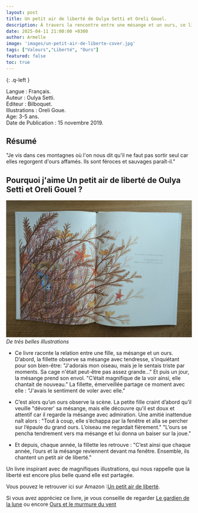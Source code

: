 ```yaml
---
layout: post
title: Un petit air de liberté de Oulya Setti et Oreli Gouel.
description: À travers la rencontre entre une mésange et un ours, ce livre célèbre l'amitié et le goût de la liberté.
date: 2025-04-11 21:00:00 +0300
author: Armelle
image: 'images/un-petit-air-de-liberte-cover.jpg'
tags: ["Valeurs","Liberté", "Ours"]
featured: false
toc: true
---
```

{: .q-left }

Langue : Français.     
Auteur : Oulya Setti.                    
Editeur : Bilboquet.   
Illustrations : Oreli Goue.   
Age: 3-5 ans.      
Date de Publication : 15 novembre 2019.  

## Résumé 

"Je vis dans ces montagnes où l'on nous dit qu'il ne faut pas sortir seul car elles regorgent d'ours affamés. Ils sont féroces et sauvages paraît-il."

## Pourquoi j'aime Un petit air de liberté de Oulya Setti et Oreli Gouel ?

![De très belles illustrations](images/un-petit-air-de-liberte-int.jpg)
*De très belles illustrations*
- Ce livre raconte la relation entre une fille, sa mésange et un ours.
D’abord, la fillette observe sa mésange avec tendresse, s’inquiétant pour son bien-être:
"J'adorais mon oiseau, mais je le sentais triste par moments. Sa cage n'était peut-être pas assez grande..."
Et puis un jour, la mésange prend son envol. "C’était magnifique de la voir ainsi, elle chantait de nouveau."
La fillette, émerveillée partage ce moment avec elle : "J'avais le sentiment de voler avec elle."

- C’est alors qu’un ours observe la scène. La petite fille craint d’abord qu’il veuille "dévorer' sa mésange, mais elle découvre qu'il est doux et attentif car il regarde la mésange avec admiration.
Une amitié inattendue naît alors : "Tout à coup, elle s’échappa par la fenêtre et alla se percher sur l’épaule du grand ours. L’oiseau me regardait fièrement."
"L’ours se pencha tendrement vers ma mésange et lui donna un baiser sur la joue."

- Et depuis, chaque année, la fillette les retrouve : "C’est ainsi que chaque année, l’ours et la mésange reviennent devant ma fenêtre. Ensemble, ils chantent un petit air de liberté."

Un livre inspirant avec de magnifiques illustrations, qui nous rappelle que la liberté est encore plus belle quand elle est partagée. 

Vous pouvez le retrouver ici sur Amazon :[Un petit air de liberté](https://amzn.to/3GVlgFl).

Si vous avez appréciez ce livre, je vous conseille de regarder [Le gardien de la lune](https://ludichou.com/le-gardien-de-la-lune) ou encore [Ours et le murmure du vent](https://ludichou.com/ours-et-le-murmure-du-vent)

